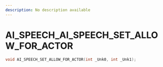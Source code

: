 ```yaml
---
description: No description available 
---
```


# AI_SPEECH\_AI_SPEECH_SET_ALLOW_FOR_ACTOR

```cpp
void AI_SPEECH_SET_ALLOW_FOR_ACTOR(int _Unk0, int _Unk1);
```